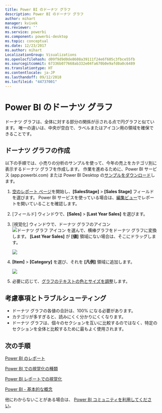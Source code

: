 ```yaml
---
title: Power BI のドーナツ グラフ
description: Power BI のドーナツ グラフ
author: mihart
manager: kvivek
ms.reviewer: ''
ms.service: powerbi
ms.component: powerbi-desktop
ms.topic: conceptual
ms.date: 12/23/2017
ms.author: mihart
LocalizationGroup: Visualizations
ms.openlocfilehash: d09f9d9d0de8608a39111f24e6f605c3fbce55fb
ms.sourcegitcommit: 67336b077668ab332e04fa670b0e9afd0a0c6489
ms.translationtype: HT
ms.contentlocale: ja-JP
ms.lasthandoff: 09/12/2018
ms.locfileid: "44737001"
---
```

# <a name="doughnut-charts-in-power-bi"></a>Power BI のドーナツ グラフ
ドーナツ グラフは、全体に対する部分の関係が示される点で円グラフと似ています。 唯一の違いは、中央が空白で、ラベルまたはアイコン用の領域を確保できることです。

## <a name="create-a-doughnut-chart"></a>ドーナツ グラフの作成
以下の手順では、小売りの分析のサンプルを使って、今年の売上をカテゴリ別に表示するドーナツ グラフを作成します。 作業を進めるために、Power BI サービス (app.powerbi.com) または Power BI Desktop の[サンプルをダウンロード](../sample-datasets.md)します。

1. [空のレポート ページ](../power-bi-report-add-page.md)を開始し、**[SalesStage]** \> **[Sales Stage]** フィールドを選びます。 Power BI サービスを使っている場合は、[編集ビュー](../service-interact-with-a-report-in-editing-view.md)でレポートを開いていることを確認します。

2. [フィールド] ウィンドウで、**[Sales]** \> **[Last Year Sales]** を選びます。  
   
3. [視覚化] ウィンドウで、ドーナツ グラフのアイコン ![ドーナツ グラフ アイコン]() を選んで、横棒グラフをドーナツ グラフに変換します。 **[Last Year Sales]** が **[値]** 領域にない場合は、そこにドラッグします。
     
   ![](media/power-bi-visualization-doughnut-charts/power-bi-doughnut-chart.png)

4. **[Item]** \> **[Category]** を選び、それを **[凡例]** 領域に追加します。 
     
    ![](media/power-bi-visualization-doughnut-charts/power-bi-doughnut-done.png)

5. 必要に応じて、[グラフのテキストの色とサイズを調整](power-bi-visualization-customize-title-background-and-legend.md)します。 

## <a name="considerations-and-troubleshooting"></a>考慮事項とトラブルシューティング
* ドーナツ グラフの各値の合計は、100% になる必要があります。
* カテゴリが多すぎると、読みにくく分かりにくくなります。
* ドーナツ グラフは、個々のセクションを互いに比較するのではなく、特定のセクションを全体と比較するために最もよく使用されます。 

## <a name="next-steps"></a>次の手順
[Power BI のレポート](../service-reports.md)

[Power BI での視覚化の種類](power-bi-visualization-types-for-reports-and-q-and-a.md)

[Power BI レポートでの視覚化](power-bi-report-visualizations.md)

[Power BI - 基本的な概念](../service-basic-concepts.md)

他にわからないことがある場合は、 [Power BI コミュニティを利用してください](http://community.powerbi.com/)。

